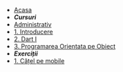 * [Acasa](/)
* ***Cursuri***
* [Administrativ](/administrativ.md)
* [1. Introducere](/introducere.md)
* [2. Dart I](/dart1.md)
* [3. Programarea Orientata pe Obiect](/oop.md)
* ***Exerciții***
* [1. Cățel pe mobile](./exercitii/images.md)